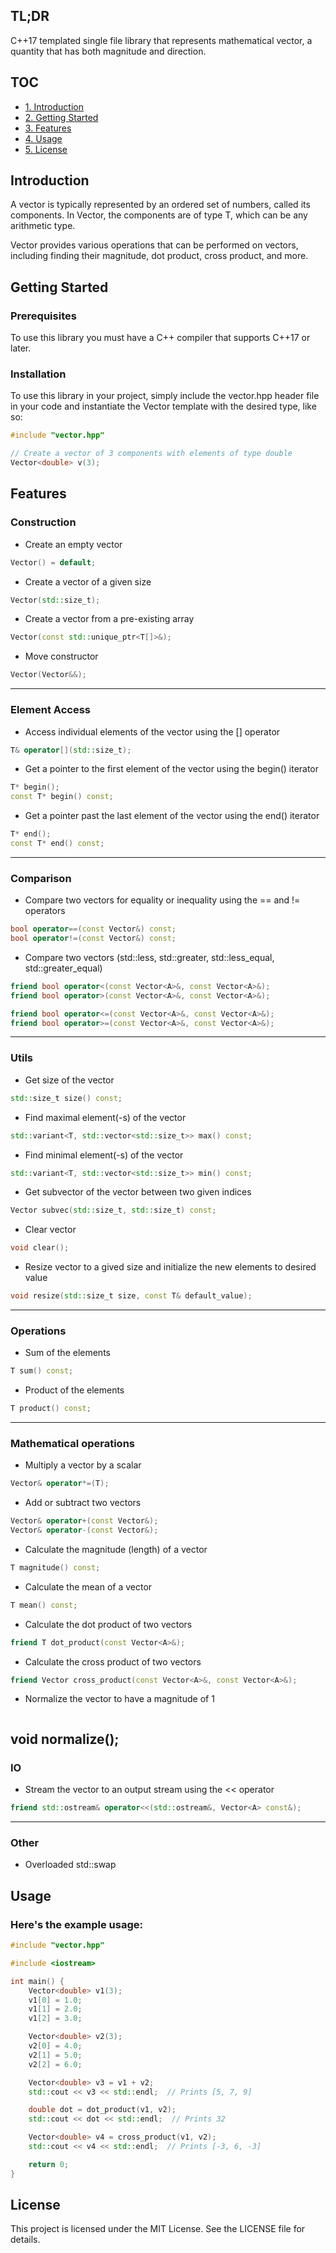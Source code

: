## TL;DR
C++17 templated single file library that represents mathematical vector, a quantity that has both magnitude and direction.




## TOC
- [1. Introduction](#introduction)
- [2. Getting Started](#installation)
- [3. Features](#features)
- [4. Usage](#usage)
- [5. License](#license)






## Introduction
A vector is typically represented by an ordered set of numbers, called its components. In Vector, the components are of type T, which can be any arithmetic type.

Vector provides various operations that can be performed on vectors, including finding their magnitude, dot product, cross product, and more.





## Getting Started

### Prerequisites
To use this library you must have a C++ compiler that supports C++17 or later.

### Installation
To use this library in your project, simply include the vector.hpp header file in your code and instantiate the Vector template with the desired type, like so:
```cpp
#include "vector.hpp"

// Create a vector of 3 components with elements of type double
Vector<double> v(3);
```






## Features

### Construction
- Create an empty vector
```cpp
Vector() = default;
```

- Create a vector of a given size
```cpp
Vector(std::size_t);
```

- Create a vector from a pre-existing array
```cpp
Vector(const std::unique_ptr<T[]>&);
```

- Move constructor
```cpp
Vector(Vector&&);
```

---

### Element Access
- Access individual elements of the vector using the [] operator
```cpp
T& operator[](std::size_t);
```

- Get a pointer to the first element of the vector using the begin() iterator
```cpp
T* begin();
const T* begin() const;
```

- Get a pointer past the last element of the vector using the end() iterator
```cpp
T* end();
const T* end() const;
```

---

### Comparison
- Compare two vectors for equality or inequality using the == and != operators
```cpp
bool operator==(const Vector&) const;
bool operator!=(const Vector&) const;
```

- Compare two vectors (std::less, std::greater, std::less_equal, std::greater_equal)
```cpp
friend bool operator<(const Vector<A>&, const Vector<A>&);
friend bool operator>(const Vector<A>&, const Vector<A>&);

friend bool operator<=(const Vector<A>&, const Vector<A>&);
friend bool operator>=(const Vector<A>&, const Vector<A>&);
```

---

### Utils
- Get size of the vector
```cpp
std::size_t size() const;
```

- Find maximal element(-s) of the vector
```cpp
std::variant<T, std::vector<std::size_t>> max() const;
```

- Find minimal element(-s) of the vector 
```cpp
std::variant<T, std::vector<std::size_t>> min() const;
```

- Get subvector of the vector between two given indices
```cpp
Vector subvec(std::size_t, std::size_t) const;
```

- Clear vector
```cpp
void clear();
```

- Resize vector to a gived size and initialize the new elements to desired value
```cpp
void resize(std::size_t size, const T& default_value);
```

---

### Operations
- Sum of the elements
```cpp
T sum() const;
```

- Product of the elements
```cpp
T product() const;
```

---

### Mathematical operations
- Multiply a vector by a scalar
```cpp
Vector& operator*=(T);
```

- Add or subtract two vectors
```cpp
Vector& operator+(const Vector&);
Vector& operator-(const Vector&);
```

- Calculate the magnitude (length) of a vector
```cpp
T magnitude() const;
```

- Calculate the mean of a vector
```cpp
T mean() const;
```

- Calculate the dot product of two vectors
```cpp
friend T dot_product(const Vector<A>&);
```

- Calculate the cross product of two vectors
```cpp
friend Vector cross_product(const Vector<A>&, const Vector<A>&);
```

- Normalize the vector to have a magnitude of 1
```cpp

```
void normalize();
---

### IO
- Stream the vector to an output stream using the << operator
```cpp
friend std::ostream& operator<<(std::ostream&, Vector<A> const&);
```

---
### Other
- Overloaded std::swap





## Usage

### Here's the example usage:
```cpp
#include "vector.hpp"

#include <iostream>

int main() {
    Vector<double> v1(3);
    v1[0] = 1.0;
    v1[1] = 2.0;
    v1[2] = 3.0;

    Vector<double> v2(3);
    v2[0] = 4.0;
    v2[1] = 5.0;
    v2[2] = 6.0;

    Vector<double> v3 = v1 + v2;
    std::cout << v3 << std::endl;  // Prints [5, 7, 9]

    double dot = dot_product(v1, v2);
    std::cout << dot << std::endl;  // Prints 32

    Vector<double> v4 = cross_product(v1, v2);
    std::cout << v4 << std::endl;  // Prints [-3, 6, -3]

    return 0;
}
```






## License
This project is licensed under the MIT License. See the LICENSE file for details.
